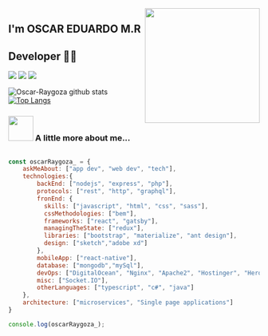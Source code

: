 <img align='right' src="https://media2.giphy.com/media/LmNwrBhejkK9EFP504/giphy.gif?cid=ecf05e47f432655751fbc4ec4bb7fa845bd52067fa3f3332&rid=giphy.gif" width="230">

## I'm OSCAR EDUARDO M.R 
## Developer 👨‍💻

[![](https://img.shields.io/badge/LinkedIn-Oscar%20Eduardo%20Raygoza-blue)](https://www.linkedin.com/in/oscar-eduardo-raygoza-a1762515b/)
[![](https://img.shields.io/badge/Gmail-oscar.eduardo.raygoza%40gmail.com-red)](mailto:oscar.eduardo.raygoza@gmail.com)
[![](https://img.shields.io/badge/Twitter-OscarRaygoza_-1da1f2)](https://twitter.com/OscarRaygoza_)

![Oscar-Raygoza github stats](https://github-readme-stats.vercel.app/api?username=Oscar-Raygoza&show_icons=true&title_color=fff&icon_color=018eff&text_color=ECECEC&bg_color=000000)
[![Top Langs](https://github-readme-stats.vercel.app/api/top-langs/?username=Oscar-Raygoza&layout=compact)](https://github.com/Oscar-Raygoza/github-readme-stats)

### <img src="https://media.giphy.com/media/VgCDAzcKvsR6OM0uWg/giphy.gif" width="50"> A little more about me...  

```javascript

const oscarRaygoza_ = {
    askMeAbout: ["app dev", "web dev", "tech"],
    technologies:{
        backEnd: ["nodejs", "express", "php"],
        protocols: ["rest", "http", "graphql"],
        fronEnd: {
          skills: ["javascript", "html", "css", "sass"],
          cssMethodologies: ["bem"],
          frameworks: ["react", "gatsby"],
          managingTheState: ["redux"],
          libraries: ["bootstrap", "materialize", "ant design"],
          design: ["sketch","adobe xd"]
        },
        mobileApp: ["react-native"],
        database: ["mongodb","mySql"],
        devOps: ["DigitalOcean", "Nginx", "Apache2", "Hostinger", "Heroku"],
        misc: ["Socket.IO"],
        otherLanguages: ["typescript", "c#", "java"]
    },
    architecture: ["microservices", "Single page applications"]
}

console.log(oscarRaygoza_);
```
